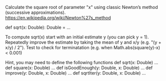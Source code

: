 Calculate the square root of parameter "x" using classic Newton’s method (successive approximations).
https://en.wikipedia.org/wiki/Newton%27s_method

def sqrt(x: Double): Double = ...


To compute sqrt(x) start with an initial estimate y (you can pick y = 1).
Repeatedly improve the estimate by taking the mean of y and x/y (e.g. "(y + x/y) / 2").
Test to check for terminatation (e.g. when Math.abs(square(y)-x) < 0.001)

Hint, you may need to define the following functions
def sqrt(x: Double) ...
def square(x: Double) ...
def isGoodEnough(y: Double, x: Double) ...
def improve(y: Double, x: Double) ...
def sqrtIter(y: Double, x: Double) ...

